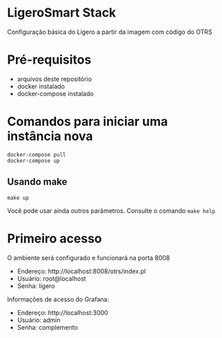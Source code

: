 # LigeroSmart Stack

Configuração básica do Ligero a partir da imagem com código do OTRS

# Pré-requisitos

* arquivos deste repositório
* docker instalado
* docker-compose instalado

# Comandos para iniciar uma instância nova
```
docker-compose pull
docker-compose up
```

## Usando make
```
make up
```
Você pode usar ainda outros parâmetros. Consulte o comando `make help`


# Primeiro acesso

O ambiente será configurado e funcionará na porta 8008
* Endereço: http://localhost:8008/otrs/index.pl
* Usuário: root@localhost
* Senha: ligero

Informações de acesso do Grafana:
* Endereço: http://localhost:3000
* Usuário: admin
* Senha: complemento

